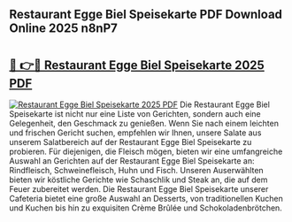 ## Restaurant Egge Biel Speisekarte PDF Download Online 2025 n8nP7

# <h2><a href="http://gcazc62.nevu.top/?p=Restaurant+Egge+Biel+Speisekarte">🔗 👉🔴 Restaurant Egge Biel Speisekarte 2025 PDF</a></h2>

[![Restaurant Egge Biel Speisekarte 2025 PDF](https://i.imgur.com/dBaPXMq.png)](http://gcazc62.nevu.top/?p=Restaurant+Egge+Biel+Speisekarte)
Die Restaurant Egge Biel Speisekarte ist nicht nur eine Liste von Gerichten, sondern auch eine Gelegenheit, den Geschmack zu genießen. Wenn Sie nach einem leichten und frischen Gericht suchen, empfehlen wir Ihnen, unsere Salate aus unserem Salatbereich auf der Restaurant Egge Biel Speisekarte zu probieren. Für diejenigen, die Fleisch mögen, bieten wir eine umfangreiche Auswahl an Gerichten auf der Restaurant Egge Biel Speisekarte an: Rindfleisch, Schweinefleisch, Huhn und Fisch. Unseren Auserwählten bieten wir köstliche Gerichte wie Schaschlik und Steak an, die auf dem Feuer zubereitet werden. Die Restaurant Egge Biel Speisekarte unserer Cafeteria bietet eine große Auswahl an Desserts, von traditionellen Kuchen und Kuchen bis hin zu exquisiten Crème Brûlée und Schokoladenbrötchen.
